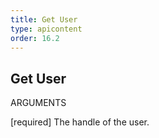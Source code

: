 ```yaml
---
title: Get User
type: apicontent
order: 16.2
---
```


## Get User
ARGUMENTS

[required]
The handle of the user.